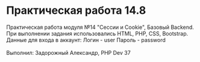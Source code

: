 # **Практическая работа 14.8**

Практическая работа модуля №14 "Сессии и Cookie", Базовый Backend.<br>
При выполнении задания использовались HTML, PHP, CSS, Bootstrap.
Данные для входа в аккаунт:
Логин - user
Пароль - password
<br>
<br>
Выполнил: Задорожный Александр, PHP Dev 37